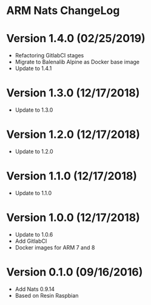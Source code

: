 ARM Nats ChangeLog
=================================

# Version 1.4.0 (02/25/2019)

- Refactoring GitlabCI stages
- Migrate to Balenalib Alpine as Docker base image
- Update to 1.4.1

# Version 1.3.0 (12/17/2018)

- Update to 1.3.0

# Version 1.2.0 (12/17/2018)

- Update to 1.2.0

# Version 1.1.0 (12/17/2018)

- Update to 1.1.0

# Version 1.0.0 (12/17/2018)

- Update to 1.0.6
- Add GitlabCI
- Docker images for ARM 7 and 8

# Version 0.1.0 (09/16/2016)

- Add Nats 0.9.14
- Based on Resin Raspbian
